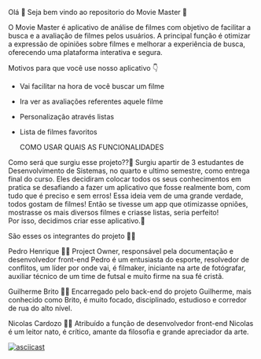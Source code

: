 Olá 👋
Seja bem vindo ao repositorio do Movie Master 🎥

O Movie Master é aplicativo de análise de filmes com objetivo de facilitar a busca e a avaliação de filmes pelos usuários. 
A principal função é otimizar a expressão de opiniões sobre filmes e melhorar a experiência de busca, oferecendo uma plataforma interativa e segura. 

Motivos para que você use nosso aplicativo 👇
- Vai facilitar na hora de você buscar um filme
- Ira ver as avaliações referentes aquele filme
- Personalização através listas
- Lista de filmes favoritos

  COMO USAR
  QUAIS AS FUNCIONALIDADES
  


Como será que surgiu esse projeto??🤔
Surgiu apartir de 3 estudantes de Desenvolvimento de Sistemas, no quarto e ultimo semestre, como entrega final do curso. 
Eles decidiram colocar todos os seus conhecimentos em pratica se desafiando a fazer um aplicativo que fosse realmente bom, com tudo que é preciso e sem erros! 
Essa ideia vem de uma grande verdade, todos gostam de filmes! Então se tivesse um app que otimizasse opniões, mostrasse os mais diversos filmes e criasse listas, seria perfeito!    
Por isso, decidimos criar esse aplicativo.🤩

São esses os integrantes do projeto 🧑‍💻

Pedro Henrique 🙋‍♂️
Project Owner, responsável pela documentação e desenvolvedor front-end
Pedro é um entusiasta do esporte, resolvedor de conflitos, um líder por onde vai, é filmaker, iniciante na arte de fotógrafar, auxiliar técnico de um time de futsal e muito firme na sua fé cristã. 

Guilherme Brito 🙋‍♂️
Encarregado pelo back-end do projeto
Guilherme, mais conhecido como Brito, é muito focado, disciplinado, estudioso e corredor de rua do alto nível.

Nicolas Cardozo 🙋‍♂️
Atribuído a função de desenvolvedor front-end
Nicolas é um leitor nato, é crítico, amante da filosofia e grande apreciador da arte. 



[![asciicast](https://asciinema.org/a/12345.svg)](https://asciinema.org/a/12345)
